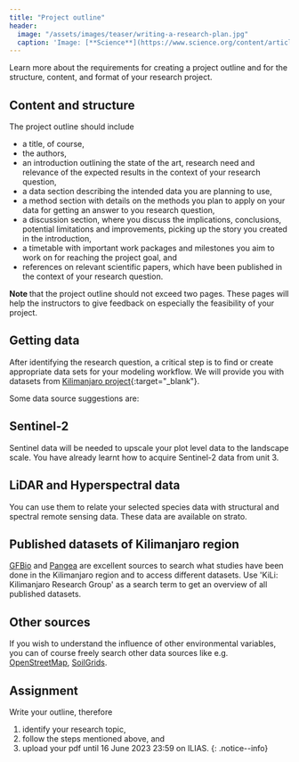```yaml
---
title: "Project outline"
header:
  image: "/assets/images/teaser/writing-a-research-plan.jpg"
  caption: 'Image: [**Science**](https://www.science.org/content/article/writing-research-plan)'
---
```

Learn more about the requirements for creating a project outline and for the structure, content, and format of your research project.

<!--more-->

## Content and structure

The project outline should include

* a title, of course,
* the authors,
* an introduction outlining the state of the art, research need and relevance of the expected results in the context of your research question,
* a data section describing the intended data you are planning to use,
* a method section with details on the methods you plan to apply on your data for getting an answer to you research question,
* a discussion section, where you discuss the implications, conclusions, potential limitations and improvements, picking up the story you created in the introduction,
* a timetable with important work packages and milestones you aim to work on for reaching the project goal, and
* references on relevant scientific papers, which have been published in the context of your research question.

<b> Note </b> that the project outline should not exceed two pages. These pages will help the instructors to give feedback on especially the feasibility of your project.

## Getting data

After identifying the research question, a critical step is to find or create appropriate data sets for your modeling workflow. We will provide you with datasets from [Kilimanjaro project](http://85.214.102.111/kili_data/){:target="_blank"}.

Some data source suggestions are:

## Sentinel-2 

Sentinel data will be needed to upscale your plot level data to the landscape scale. You have already learnt how to acquire Sentinel-2 data from unit 3.

##  LiDAR and Hyperspectral data

You can use them to relate your selected species data with structural and spectral remote sensing data. These data are available on strato.

## Published datasets of Kilimanjaro region

[GFBio](https://www.gfbio.org/) and [Pangea](https://www.pangaea.de/) are excellent sources to search what studies have been done in the Kilimanjaro region and to access different datasets. 
Use 'KiLi: Kilimanjaro Research Group' as a search term to get an overview of all published datasets.

## Other sources

If you wish to understand the influence of other environmental variables, you can of course freely search other data sources like e.g. [OpenStreetMap](https://www.openstreetmap.org/), [SoilGrids](https://soilgrids.org/).


## Assignment
Write your outline, therefore
1. identify your research topic, 
2. follow the steps mentioned above, and
3. upload your pdf until 16 June 2023 23:59 on ILIAS.
{: .notice--info}
